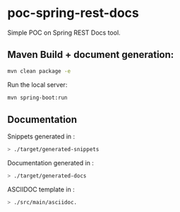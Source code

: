 # poc-spring-rest-docs
Simple POC on Spring REST Docs tool.

## Maven Build + document generation: 

```sh
mvn clean package -e
```

Run the local server: 

```sh
mvn spring-boot:run
```

## Documentation

Snippets generated in :

```sh
> ./target/generated-snippets
```


Documentation generated in :

```sh
> ./target/generated-docs
```

ASCIIDOC template in :


```sh
> ./src/main/asciidoc.
```
